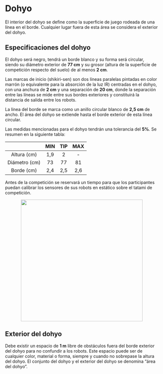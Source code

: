 # Dohyo

El interior del dohyo se define como la superficie de juego rodeada de una línea en el borde. Cualquier lugar fuera de esta área se considera el exterior del dohyo.

## Especificaciones del dohyo
El dohyo será negro, tendrá un borde blanco y su forma será circular, siendo su diámetro exterior de **77 cm** y su grosor (altura de la superficie de competición respecto del suelo) de al menos **2 cm**.

Las marcas de inicio (shikiri-sen) son dos líneas paralelas pintadas en color marrón (o equivalente para la absorción de la luz IR) centradas en el dohyo, con una anchura de **2 cm** y una separación de **20 cm**, donde la separación entre las líneas se mide entre sus bordes exteriores y constituirá la distancia de salida entre los robots.

La línea del borde se marca como un anillo circular blanco de **2,5 cm** de ancho. El área del dohyo se extiende hasta el borde exterior de esta línea circular.

Las medidas mencionadas para el dohyo tendrán una tolerancia del **5%**. Se resumen en la siguiente tabla:

|              | MIN | TIP | MAX |
|:------------:|:---:|:---:|:---:|
| Altura (cm)  | 1,9 | 2   | -   |
| Diámetro (cm)| 73  | 77  | 81  |
| Borde (cm)   | 2,4 | 2,5 | 2,6 |

Antes de la competición se reservará un tiempo para que los participantes puedan calibrar los sensores de sus robots en estático sobre el tatami de competición.

<p align="center"><img src="https://raw.githubusercontent.com/brico-labs/Regulamentos/gh-pages/img/minisumo_dohyo.png" width="400" align = "center"></p>

## Exterior del dohyo
Debe existir un espacio de **1 m** libre de obstáculos fuera del borde exterior del dohyo para no confundir a los robots. Este espacio puede ser de cualquier color, material o forma, siempre y cuando no sobrepase la altura del dohyo. El conjunto del dohyo y el exterior del dohyo se denomina “área del dohyo”.
